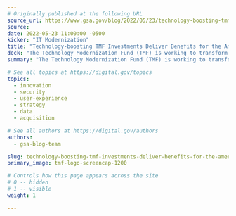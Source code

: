 ```yaml
---
# Originally published at the following URL
source_url: https://www.gsa.gov/blog/2022/05/23/technology-boosting-tmf-investments-deliver-benefits-for-the-american-public
source: 
date: 2022-05-23 11:00:00 -0500
kicker: "IT Modernization"
title: "Technology-boosting TMF Investments Deliver Benefits for the American Public"
deck: "The Technology Modernization Fund (TMF) is working to transform the way the government uses technology to deliver for the American public in an equitable, secure and user-friendly way. It strategically invests in priority IT modernization projects that are aligned with the fast pace of changing technology and agency needs. Here are a few examples of how the TMF has invested in multiple projects that are helping many agencies deliver what people need when they need."
summary: "The Technology Modernization Fund (TMF) is working to transform the way the government uses technology to deliver for the American public in an equitable, secure and user-friendly way. It strategically invests in priority IT modernization projects that are aligned with the fast pace of changing technology and agency needs. Here are a few examples of how the TMF has invested in multiple projects that are helping many agencies deliver what people need when they need."

# See all topics at https://digital.gov/topics
topics:
  - innovation
  - security
  - user-experience
  - strategy
  - data
  - acquisition

# See all authors at https://digital.gov/authors
authors:
  - gsa-blog-team

slug: technology-boosting-tmf-investments-deliver-benefits-for-the-american-public
primary_image: tmf-logo-screencap-1200

# Controls how this page appears across the site
# 0 -- hidden
# 1 -- visible
weight: 1

---
```

